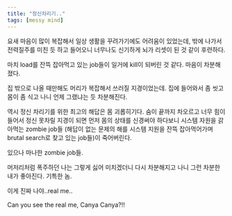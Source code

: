 ```yaml
---
title: "정신차리기.."
tags: [messy mind]
---
```


요새 마음이 많이 복잡해서 일상 생활을 꾸려가기에도 어려움이 있었는데, 밖에 나가서 전력질주를 미친 듯 하고 들어오니 너무나도 신기하게 뇌가 리셋이 된 것 같이 후련하다.

마치 load를 잔뜩 잡아먹고 있는 job들이 일거에 kill이 되버린 것 같다. 마음이 차분해졌다. 

집 밖으로 나올 때만해도 머리가 복잡해서 쓰러질 지경이었는데. 집에 들어와서 좀 씻고 몸이 좀 식고 나니 언제 그랬냐는 듯 차분해진다.

역시 정신 차리기를 위한 최고의 해답은 몸 괴롭히기다. 숨이 끝까지 차오르고 너무 힘이 들어서 정신 못차릴 지경이 되면 먼저 몸의 상태를 신경써야 하다보니 시스템 자원을 갉아먹는 zombie job들 (해답이 없는 문제의 해를 시스템 지원을 잔뜩 잡아먹어가며 brutal search로 찾고 있는 job들)이 죽어버린다.

있으나 마나한 zombie job들. 

머저리처럼 폭주하던 나는 그렇게 싫어 미치겠더니 다시 차분해지고 나니 그런 차분한 내가 좋아진다. 기특한 놈.

이게 진짜 나야..real me..

Can you see the real me, Canya Canya?!!